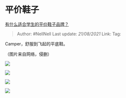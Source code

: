 # 平价鞋子
[有什么适合学生的平价鞋子品牌？](https://www.zhihu.com/question/265529851/answer/1383165277)

> Author: #NellNell 
> Last update: *21/08/2021* 
> Link:
> Tag: 

Camper，舒服到飞起的平底鞋。

（图片来自网络，侵删）

![](https://pic1.zhimg.com/50/v2-cdce9ff74e1c40ec91d14ebdc1432eb5_720w.jpg?source=c8b7c179)

![](https://pic1.zhimg.com/80/v2-cdce9ff74e1c40ec91d14ebdc1432eb5_720w.jpg?source=c8b7c179)

  

![](https://pic2.zhimg.com/50/v2-3bc48066864dde6f0148fb940f89300f_720w.jpg?source=c8b7c179)

![](https://pic2.zhimg.com/80/v2-3bc48066864dde6f0148fb940f89300f_720w.jpg?source=c8b7c179)